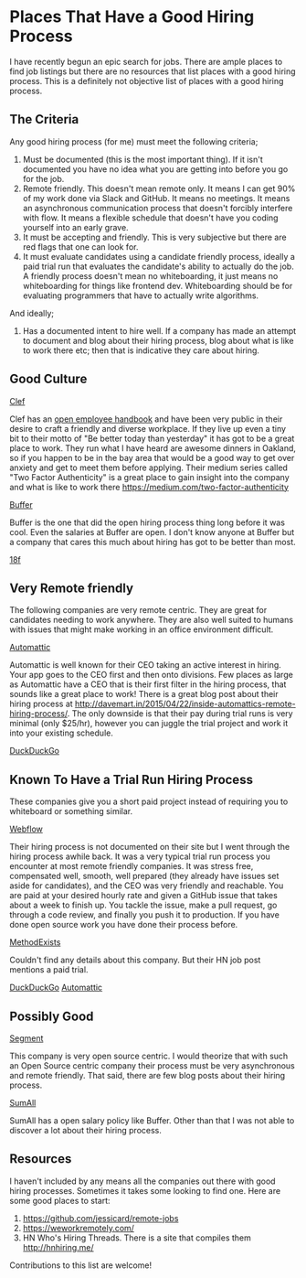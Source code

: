 # Places That Have a Good Hiring Process

I have recently begun an epic search for jobs. There are ample places to find job listings but there are no resources that list places with a good hiring process. This is a definitely not objective list of places with a good hiring process.

## The Criteria

Any good hiring process (for me) must meet the following criteria;

1. Must be documented (this is the most important thing). If it isn't documented you have no idea what you are getting into before you go for the job.
2. Remote friendly. This doesn't mean remote only. It means I can get 90% of my work done via Slack and GitHub. It means no meetings. It means an asynchronous communication process that doesn't forcibly interfere with flow. It means a flexible schedule that doesn't have you coding yourself into an early grave.
3. It must be accepting and friendly. This is very subjective but there are red flags that one can look for.
4. It must evaluate candidates using a candidate friendly process, ideally a paid trial run that evaluates the candidate's ability to actually do the job. A friendly process doesn't mean no whiteboarding, it just means no whiteboarding for things like frontend dev. Whiteboarding should be for evaluating programmers that have to actually write algorithms.

And ideally;

1. Has a documented intent to hire well. If a company has made an attempt to document and blog about their hiring process, blog about what is like to work there etc; then that is indicative they care about hiring.

## Good Culture

[Clef](https://getclef.com/about/#opportunities)

Clef has an [open employee handbook](https://github.com/clef/handbook) and have been very public in their desire to craft a friendly and diverse workplace. If they live up even a tiny bit to their motto of "Be better today than yesterday" it has got to be a great place to work. They run what I have heard are awesome dinners in Oakland, so if you happen to be in the bay area that would be a good way to get over anxiety and get to meet them before applying. Their medium series called "Two Factor Authenticity" is a great place to gain insight into the company and what is like to work there https://medium.com/two-factor-authenticity

[Buffer](https://buffer.com/journey)

Buffer is the one that did the open hiring process thing long before it was cool. Even the salaries at Buffer are open. I don't know anyone at Buffer but a company that cares this much about hiring has got to be better than most.

[18f](https://pages.18f.gov/joining-18f/)

## Very Remote friendly

The following companies are very remote centric. They are great for candidates needing to work anywhere. They are also well suited to humans with issues that might make working in an office environment difficult.

[Automattic](https://automattic.com/work-with-us/)

Automattic is well known for their CEO taking an active interest in hiring. Your app goes to the CEO first and then onto divisions. Few places as large as Automattic have a CEO that is their first filter in the hiring process, that sounds like a great place to work! There is a great blog post about their hiring process at http://davemart.in/2015/04/22/inside-automattics-remote-hiring-process/. The only downside is that their pay during trial runs is very minimal (only $25/hr), however you can juggle the trial project and work it into your existing schedule.

[DuckDuckGo](https://duck.co/help/company/hiring)

## Known To Have a Trial Run Hiring Process

These companies give you a short paid project instead of requiring you to whiteboard or something similar.

[Webflow](https://webflow.com/about#jobs)

Their hiring process is not documented on their site but I went through the hiring process awhile back. It was a very typical trial run process you encounter at most remote friendly companies. It was stress free, compensated well, smooth, well prepared (they already have issues set aside for candidates), and the CEO was very friendly and reachable. You are paid at your desired hourly rate and given a GitHub issue that takes about a week to finish up. You tackle the issue, make a pull request, go through a code review, and finally you push it to production. If you have done open source work you have done their process before.

[MethodExists](https://news.ycombinator.com/item?id=10822828)

Couldn't find any details about this company. But their HN job post mentions a paid trial.

[DuckDuckGo](https://duck.co/help/company/hiring)
[Automattic](https://automattic.com/work-with-us/)

## Possibly Good

[Segment](https://segment.com/jobs/)

This company is very open source centric. I would theorize that with such an Open Source centric company their process must be very asynchronous and remote friendly. That said, there are few blog posts about their hiring process.

[SumAll](https://sumall.com/careers)

SumAll has a open salary policy like Buffer. Other than that I was not able to discover a lot about their hiring process.

## Resources

I haven't included by any means all the companies out there with good hiring processes. Sometimes it takes some looking to find one. Here are some good places to start:

1. https://github.com/jessicard/remote-jobs
2. https://weworkremotely.com/
3. HN Who's Hiring Threads. There is a site that compiles them http://hnhiring.me/

Contributions to this list are welcome!
